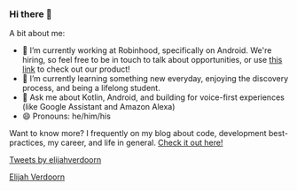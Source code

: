 ### Hi there 👋

A bit about me:
- 🔭 I’m currently working at Robinhood, specifically on Android. We're hiring, so feel free to be in touch to talk about opportunities, or use [this link](https://join.robinhood.com/elijahh1267) to check out our product!
- 🌱 I’m currently learning something new everyday, enjoying the discovery process, and being a lifelong student.
- 💬 Ask me about Kotlin, Android, and building for voice-first experiences (like Google Assistant and Amazon Alexa)
- 😄 Pronouns: he/him/his

Want to know more? I frequently on my blog about code, development best-practices, my career, and life in general. [Check it out here!](https://elijahverdoorn.com)

<a class="twitter-timeline" href="https://twitter.com/elijahverdoorn?ref_src=twsrc%5Etfw">Tweets by elijahverdoorn</a> <script async src="https://platform.twitter.com/widgets.js" charset="utf-8"></script>

<div class="LI-profile-badge"  data-version="v1" data-size="medium" data-locale="en_US" data-type="horizontal" data-theme="light" data-vanity="elijahverdoorn"><a class="LI-simple-link" href='https://www.linkedin.com/in/elijahverdoorn?trk=profile-badge'>Elijah Verdoorn</a></div>

<script type="text/javascript" src="https://platform.linkedin.com/badges/js/profile.js" async defer></script>


